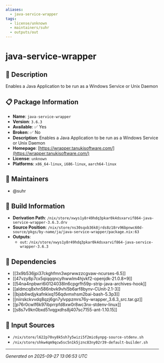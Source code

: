 ```yaml
---
aliases:
  - java-service-wrapper
tags:
  - license/unknown
  - maintainers/suhr
  - outputs/out
---
```


# java-service-wrapper

## 📝 Description

Enables a Java Application to be run as a Windows Service or Unix Daemon

## 📋 Package Information

- **Name**: `java-service-wrapper`
- **Version**: `3.6.3`
- **Available**: ✅ Yes
- **Broken**: ✅ No
- **Description**: Enables a Java Application to be run as a Windows Service or Unix Daemon
- **Homepage**: [https://wrapper.tanukisoftware.com/](https://wrapper.tanukisoftware.com/)
- **License**: `unknown`
- **Platforms**: `x86_64-linux`, `i686-linux`, `aarch64-linux`
## 👥 Maintainers

- @suhr


## 🔧 Build Information

- **Derivation Path**: `/nix/store/xwys1y8r49hdq3pkar0k4dsxarvif864-java-service-wrapper-3.6.3.drv`
- **Source Position**: `/nix/store/ns30sqxb36k8jrds8z18rv96bpnwc60d-source/pkgs/by-name/ja/java-service-wrapper/package.nix:63`
- **Outputs**:
  - `out`:  `/nix/store/xwys1y8r49hdq3pkar0k4dsxarvif864-java-service-wrapper-3.6.3`

## 🔗 Dependencies

- [[3x9b536jpi37ckghfmn3wprwwzzcgvaw-ncurses-6.5]]
- [[47vzy8p7cx5qiqqqncylhwwlm4hjvkf2-openjdk-21.0.8+9]]
- [[54na4npbwri6i0124038ln6cpgrfh59p-strip-java-archives-hook]]
- [[aldmcq8xhn586nbvk9vhi5b6arf8bynv-CUnit-2.1-3]]
- [[bjsb6wdjykafnkixq156qdvmxhsm2bai-bash-5.3p3]]
- [[niirskckvvdq8qzj6gn7ylvppzmrs76y-wrapper_3.6.3_src.tar.gz]]
- [[p76r0cwlf6k97ibprrpfd8xw0r8wc3nx-stdenv-linux]]
- [[s8s7v9kn0bxd51vqgxdhs8j407sc7155-ant-1.10.15]]

## 📁 Input Sources

- `/nix/store/l622p70vy8k5sh7y5wizi5f2mic6ynpg-source-stdenv.sh`
- `/nix/store/shkw4qm9qcw5sc5n1k5jznc83ny02r39-default-builder.sh`

---
*Generated on 2025-09-27 13:06:53 UTC*
